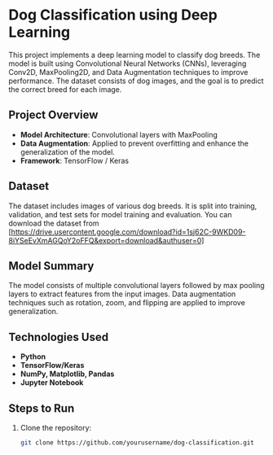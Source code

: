 # Dog Classification using Deep Learning

This project implements a deep learning model to classify dog breeds. The model is built using Convolutional Neural Networks (CNNs), leveraging Conv2D, MaxPooling2D, and Data Augmentation techniques to improve performance. The dataset consists of dog images, and the goal is to predict the correct breed for each image.

## Project Overview

- **Model Architecture**: Convolutional layers with MaxPooling
- **Data Augmentation**: Applied to prevent overfitting and enhance the generalization of the model.
- **Framework**: TensorFlow / Keras

## Dataset

The dataset includes images of various dog breeds. It is split into training, validation, and test sets for model training and evaluation. You can download the dataset from [https://drive.usercontent.google.com/download?id=1sj62C-9WKD09-8iYSeEvXmAGQoY2oFFQ&export=download&authuser=0]

## Model Summary

The model consists of multiple convolutional layers followed by max pooling layers to extract features from the input images. Data augmentation techniques such as rotation, zoom, and flipping are applied to improve generalization.

## Technologies Used

- **Python**
- **TensorFlow/Keras**
- **NumPy, Matplotlib, Pandas**
- **Jupyter Notebook**

## Steps to Run

1. Clone the repository:
   ```bash
   git clone https://github.com/yourusername/dog-classification.git
